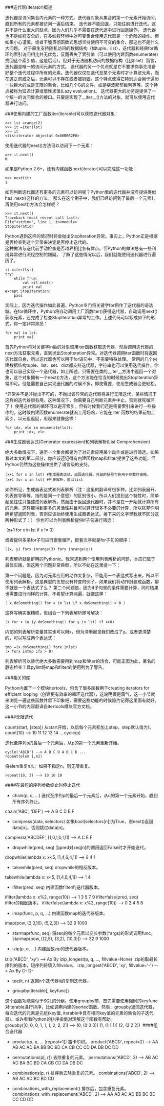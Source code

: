 
###迭代器(Iterator)概述

迭代器是访问集合内元素的一种方式。迭代器对象从集合的第一个元素开始访问，直到所有的元素都被访问一遍后结束。
迭代器不能回退，只能往前进行迭代。这并不是什么很大的缺点，因为人们几乎不需要在迭代途中进行回退操作。
迭代器也不是线程安全的，在多线程环境中对可变集合使用迭代器是一个危险的操作。但如果小心谨慎，或者干脆贯彻函数式思想坚持使用不可变的集合，那这也不是什么大问题。
对于原生支持随机访问的数据结构（如tuple、list），迭代器和经典for循环的索引访问相比并无优势，反而丢失了索引值（可以使用内建函数enumerate()找回这个索引值，这是后话）。但对于无法随机访问的数据结构（比如set）而言，迭代器是唯一的访问元素的方式。
迭代器的另一个优点就是它不要求你事先准备好整个迭代过程中所有的元素。迭代器仅仅在迭代至某个元素时才计算该元素，而在这之前或之后，元素可以不存在或者被销毁。这个特点使得它特别适合用于遍历一些巨大的或是无限的集合，比如几个G的文件，或是斐波那契数列等等。这个特点被称为延迟计算或惰性求值(Lazy evaluation)。
迭代器更大的功劳是提供了一个统一的访问集合的接口。只要是实现了__iter__()方法的对象，就可以使用迭代器进行访问。


###使用内建的工厂函数iter(iterable)可以获取迭代器对象：

	>>> lst =range(2)
	>>> it =iter(lst)
	>>> it
	<listiterator objectat 0x00BB62F0>


使用迭代器的next()方法可以访问下一个元素：

	>>> it.next()
	0

如果是Python 2.6+，还有内建函数next(iterator)可以完成这一功能：

	>>> next(it)
	1

如何判断迭代器还有更多的元素可以访问呢？Python里的迭代器并没有提供类似has_next()这样的方法。
那么在这个例子中，我们已经访问到了最后一个元素1，再使用next()方法会怎样呢？

	>>> it.next()
	Traceback (most recent call last):
	File"<stdin>", line 1, in<module>
	StopIteration

Python遇到这样的情况时将会抛出StopIteration异常。事实上，Python正是根据是否检查到这个异常来决定是否停止迭代的。   
这种做法与迭代前手动检查是否越界相比各有优点。但Python的做法总有一些利用异常进行流程控制的嫌疑。
了解了这些情况以后，我们就能使用迭代器进行遍历了。

	it =iter(lst)
	try:
		while True:
			val =it.next()
			print val
	except StopIteration:
		pass

实际上，因为迭代操作如此普遍，Python专门将关键字for用作了迭代器的语法糖。在for循环中，Python将自动调用工厂函数iter()获得迭代器，自动调用next()获取元素，还完成了检查StopIteration异常的工作。上述代码可以写成如下的形式，你一定非常熟悉：

	for val in lst:
		print val

首先Python将对关键字in后的对象调用iter函数获取迭代器，然后调用迭代器的next方法获取元素，直到抛出StopIteration异常。对迭代器调用iter函数时将返回迭代器自身，所以迭代器也可以用于for语句中，不需要特殊处理。
常用的几个内建数据结构tuple、list、set、dict都支持迭代器，字符串也可以使用迭代操作。你也可以自己实现一个迭代器，如上所述，只需要在类的__iter__方法中返回一个对象，这个对象拥有一个next()方法，这个方法能在恰当的时候抛出StopIteration异常即可。但是需要自己实现迭代器的时候不多，即使需要，使用生成器会更轻松。

*异常并不是非抛出不可的，不抛出该异常的迭代器将进行无限迭代，某些情况下这样的迭代器很有用。这种情况下，你需要自己判断元素并中止，否则就死循环了！
使用迭代器的循环可以避开索引，但有时候我们还是需要索引来进行一些操作的。这时候内建函数enumerate就派上用场咯，它能在 iter 函数的结果前加上索引，以元组返回，用起来就像这样：

	for idx, ele in enumerate(lst):
		print idx, ele

###生成器表达式(Generator expression)和列表解析(List Comprehension)

绝大多数情况下，遍历一个集合都是为了对元素应用某个动作或是进行筛选。如果看过本文的第二部分，你应该还记得有内建函数map和filter提供了这些功能，但Python仍然为这些操作提供了语言级的支持。

	(x+1 for x in lst) #生成器表达式，返回迭代器。外部的括号可在用于参数时省略。
	[x+1 for x in lst] #列表解析，返回list

如你所见，生成器表达式和列表解析（注：这里的翻译有很多种，比如列表展开、列表推导等等，指的是同一个意思）的区别很小，所以人们提到这个特性时，简单起见往往只描述成列表解析。然而由于返回迭代器时，并不是在一开始就计算所有的元素，这样能得到更多的灵活性并且可以避开很多不必要的计算，所以除非你明确希望返回列表，否则应该始终使用生成器表达式。接下来的文字里我就不区分这两种形式了：）
你也可以为列表解析提供if子句进行筛选：

​	(x+1 for x in lst if x != 0)

或者提供多条for子句进行嵌套循环，嵌套次序就是for子句的顺序：

	((x, y) forx inrange(3) fory inrange(x))

列表解析就是鲜明的Pythonic。我常遇到两个使用列表解析的问题，本应归属于最佳实践，但这两个问题非常典型，所以不妨在这里提一下：

第一个问题是，因为对元素应用的动作太复杂，不能用一个表达式写出来，所以不使用列表解析。这是典型的思想没有转变的例子，如果我们将动作封装成函数，那不就是一个表达式了么？
第二个问题是，因为if子句里的条件需要计算，同时结果也需要进行同样的计算，不希望计算两遍，就像这样：

	( x.doSomething() for x in lst if x.doSomething() > 0 )	

这样写确实很糟糕，但组合一下列表解析即可解决：

	(x for x in (y.doSomething() for y in lst) if x>0)

内部的列表解析变量其实也可以用x，但为清晰起见我们改成了y。或者更清楚的，可以写成两个表达式：

	tmp =(x.doSomething() forx inlst)
	(x forx intmp ifx > 0)

列表解析可以替代绝大多数需要用到map和filter的场合，可能正因为此，著名的静态检查工具pylint将map和filter的使用列为了警告。

###相关的库

Python内置了一个模块itertools，包含了很多函数用于creating iterators for efficient looping（创建更有效率的循环迭代器），这说明很是霸气，这一小节就来浏览一遍这些函数并留下印象吧，需要这些功能的时候隐约记得这里面有就好。这一小节的内容翻译自itertools模块官方文档。

####无限迭代

count(start, [step])
	从start开始，以后每个元素都加上step。step默认值为1。     
	count(10) --> 10 11 12 13 14 ...
	cycle(p)

迭代至序列p的最后一个元素后，从p的第一个元素重新开始。

	cycle('ABCD') --> A B C D A B C D ...
	repeat(elem [,n])

将elem重复n次。如果不指定n，则无限重复。     

	repeat(10, 3) --> 10 10 10

####在最短的序列参数终止时停止迭代

* chain(p, q, ...)    迭代至序列p的最后一个元素后，从q的第一个元素开始，直到所有序列终止。

chain('ABC', 'DEF') --> A B C D E F
	
* compress(data, selectors)    如果bool(selectors[n])为True，则next()返回data[n]，否则跳过data[n]。

compress('ABCDEF', [1,0,1,0,1,1]) --> A C E F

* dropwhile(pred, seq)   当pred对seq[n]的调用返回False时才开始迭代。

dropwhile(lambda x: x<5, [1,4,6,4,1]) --> 6 4 1

* takewhile(pred, seq)   dropwhile的相反版本。

takewhile(lambda x: x<5, [1,4,6,4,1]) --> 1 4

* ifilter(pred, seq)  内建函数filter的迭代器版本。

ifilter(lambda x: x%2, range(10)) --> 1 3 5 7 9
ifilterfalse(pred, seq)       
ifilter的相反版本。
ifilterfalse(lambda x: x%2, range(10)) --> 0 2 4 6 8

* imap(func, p, q, ...)   内建函数map的迭代器版本。     

imap(pow, (2,3,10), (5,2,3)) --> 32 9 1000

* starmap(func, seq)   将seq的每个元素以变长参数(*args)的形式调用func。
starmap(pow, [(2,5), (3,2), (10,3)]) --> 32 9 1000

* izip(p, q, ...)    内建函数zip的迭代器版本。

izip('ABCD', 'xy') --> Ax By
izip_longest(p, q, ..., fillvalue=None)
izip的取最长序列的版本，短序列将填入fillvalue。
izip_longest('ABCD', 'xy', fillvalue='-') --> Ax By C- D-

* tee(it, n)   返回n个迭代器it的复制迭代器。

* groupby(iterable[, keyfunc])       

这个函数功能类似于SQL的分组。使用groupby前，首先需要使用相同的keyfunc对iterable进行排序，比如调用内建的sorted函数。然后，groupby返回迭代器，每次迭代的元素是元组(key值, iterable中具有相同key值的元素的集合的子迭代器)。或许看看Python的排序指南对理解这个函数有帮助。     
groupby([0, 0, 0, 1, 1, 1, 2, 2, 2]) --> (0, (0 0 0)) (1, (1 1 1)) (2, (2 2 2))
​
####组合迭代器

* product(p, q, ... [repeat=1])     笛卡尔积。
product('ABCD', repeat=2) --> AA AB AC AD BA BB BC BD CA CB CC CD DA DB DC DD

* permutations(p[, r])    去除重复的元素。
permutations('ABCD', 2) --> AB AC AD BA BC BD CA CB CD DA DB DC

* combinations(p, r)  排序后去除重复的元素。
combinations('ABCD', 2) --> AB AC AD BC BD CD

* combinations_with_replacement()    排序后，包含重复元素。
combinations_with_replacement('ABCD', 2) --> AA AB AC AD BB BC BD CC CD DD


